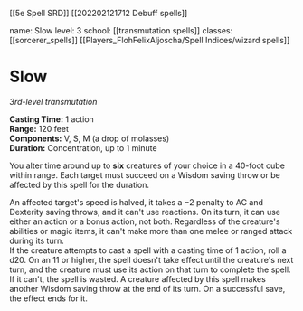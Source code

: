 [[5e Spell SRD]]
[[202202121712 Debuff spells]]

name: Slow
level: 3
school: [[transmutation spells]]
classes: [[sorcerer_spells]]
         [[Players_FlohFelixAljoscha/Spell Indices/wizard spells]]

# Slow 
_3rd-level transmutation_ 

**Casting Time:** 1 action    
**Range:** 120 feet    
**Components:** V, S, M (a drop of molasses)    
**Duration:** Concentration, up to 1 minute 

You alter time around up to **six** creatures of your choice in a 40-foot cube within range. Each target must succeed on a Wisdom saving throw or be affected by this spell for the duration.    

An affected target's speed is halved, it takes a −2 penalty to AC and Dexterity saving throws, and it can't use reactions. On its turn, it can use either an action or a bonus action, not both. Regardless of the creature's abilities or magic items, it can't make more than one melee or ranged attack during its turn.    
If the creature attempts to cast a spell with a casting time of 1 action, roll a d20. On an 11 or higher, the spell doesn't take effect until the creature's next turn, and the creature must use its action on that turn to complete the spell. If it can't, the spell is wasted.
A creature affected by this spell makes another Wisdom saving throw at the end of its turn. On a successful save, the effect ends for it. 